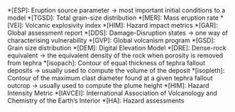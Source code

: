 *[ESP]: Eruption source parameter &rarr; most important initial conditions to a model
*[TGSD]: Total grain-size distribution
*[MER]: Mass eruption rate
*[VEI]: Volcanic explosivity index
*[HIM]: Hazard impact metrics
*[GAR]: Global assessment report
*[DDS]: Damage-Disruption states &rarr; one way of characterising vulnerability
*[GVP]: Global volcanism program 
*[GSD]: Grain size distribution
*[DEM]: Digital Elevation Model
*[DRE]: Dense-rock equivalent &rarr; the equivalent density of the rock when porosity is removed from tephra
*[isopach]: Contour of equal thickness of tephra fallout deposits &rarr; usually used to compute the volume of the deposit
*[isopleth]: Contour of the maximum clast diameter found at a given tephra fallout outcrop &rarr; usually used to compute the plume height
*[HIM]: Hazard Intensity Metric
*[IAVCEI]: International Association of Volcanology and Chemistry of the Earth’s Interior
*[HA]: Hazard assessments